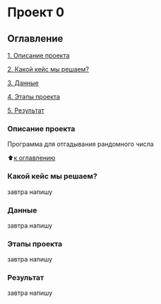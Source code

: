 # Проект 0

## Оглавление
[1. Описание проекта](https://github.com/EgorkaLS/SF_Egor/tree/main/Prog_0/Readme.md#Описание_проекта)

[2. Какой кейс мы решаем?](https://github.com/EgorkaLS/SF_Egor/tree/main/Prog_0/Readme.md#Какой_кейс_мы_решаем?)

[3. Данные](https://github.com/EgorkaLS/SF_Egor/tree/main/Prog_0/Readme.md#Данные)

[4. Этапы проекта](https://github.com/EgorkaLS/SF_Egor/tree/main/Prog_0/Readme.md#Этапы_проекта)

[5. Результат](https://github.com/EgorkaLS/SF_Egor/tree/main/Prog_0/Readme.md#Результат)

### Описание проекта
Программа для отгадывания рандомного числа 

:arrow_up:[к оглавлению](https://github.com/EgorkaLS/SF_Egor/tree/main/Prog_0/Readme.md#Оглавление)

### Какой кейс мы решаем?
завтра напишу

### Данные
завтра напишу

### Этапы проекта
завтра напишу

### Результат
завтра напишу